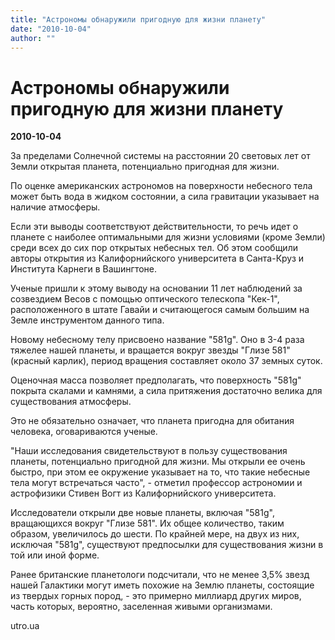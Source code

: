 ```yaml
---
title: "Астрономы обнаружили пригодную для жизни планету"
date: "2010-10-04"
author: ""
---
```


# Астрономы обнаружили пригодную для жизни планету

**2010-10-04** 

За пределами Солнечной системы на расстоянии 20 световых лет от Земли открытая планета, потенциально пригодная для жизни.

По оценке американских астрономов на поверхности небесного тела может быть вода в жидком состоянии, а сила гравитации указывает на наличие атмосферы.

Если эти выводы соответствуют действительности, то речь идет о планете с наиболее оптимальными для жизни условиями (кроме Земли) среди всех до сих пор открытых небесных тел. Об этом сообщили авторы открытия из Калифорнийского университета в Санта-Круз и Института Карнеги в Вашингтоне.

Ученые пришли к этому выводу на основании 11 лет наблюдений за созвездием Весов с помощью оптического телескопа "Кек-1", расположенного в штате Гавайи и считающегося самым большим на Земле инструментом данного типа.

Новому небесному телу присвоено название "581g". Оно в 3-4 раза тяжелее нашей планеты, и вращается вокруг звезды "Глизе 581" (красный карлик), период вращения составляет около 37 земных суток.

Оценочная масса позволяет предполагать, что поверхность "581g" покрыта скалами и камнями, а сила притяжения достаточно велика для существования атмосферы.

Это не обязательно означает, что планета пригодна для обитания человека, оговариваются ученые.

"Наши исследования свидетельствуют в пользу существования планеты, потенциально пригодной для жизни. Мы открыли ее очень быстро, при этом ее окружение указывает на то, что такие небесные тела могут встречаться часто", - отметил профессор астрономии и астрофизики Стивен Вогт из Калифорнийского университета.

Исследователи открыли две новые планеты, включая "581g", вращающихся вокруг "Глизе 581". Их общее количество, таким образом, увеличилось до шести. По крайней мере, на двух из них, исключая "581g", существуют предпосылки для существования жизни в той или иной форме.

Ранее британские планетологи подсчитали, что не менее 3,5% звезд нашей Галактики могут иметь похожие на Землю планеты, состоящие из твердых горных пород, - это примерно миллиард других миров, часть которых, вероятно, заселенная живыми организмами.

utro.ua